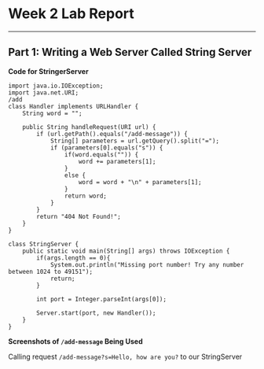 # Week 2 Lab Report
---
## Part 1: Writing a Web Server Called String Server
**Code for StringerServer**
```
import java.io.IOException;
import java.net.URI;
/add
class Handler implements URLHandler {
    String word = "";

    public String handleRequest(URI url) {
        if (url.getPath().equals("/add-message")) {
            String[] parameters = url.getQuery().split("=");
            if (parameters[0].equals("s")) {
                if(word.equals("")) {
                    word += parameters[1];
                }
                else {
                    word = word + "\n" + parameters[1];
                }
                return word;
            }
        }
        return "404 Not Found!";
    }
}

class StringServer {
    public static void main(String[] args) throws IOException {
        if(args.length == 0){
            System.out.println("Missing port number! Try any number between 1024 to 49151");
            return;
        }

        int port = Integer.parseInt(args[0]);

        Server.start(port, new Handler());
    }
}
```
**Screenshots of `/add-message` Being Used**

Calling request `/add-message?s=Hello, how are you?` to our StringServer
